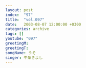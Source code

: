 ```yaml
---
layout: post
index:  "97"
title:  "vol.097"
date:   2003-08-07 12:00:00 +0300
categories: archive
tags: []
youtube: "097"
greetingM: 
greetingT: 
songName: うそ
singer: 中条きよし
---
```

